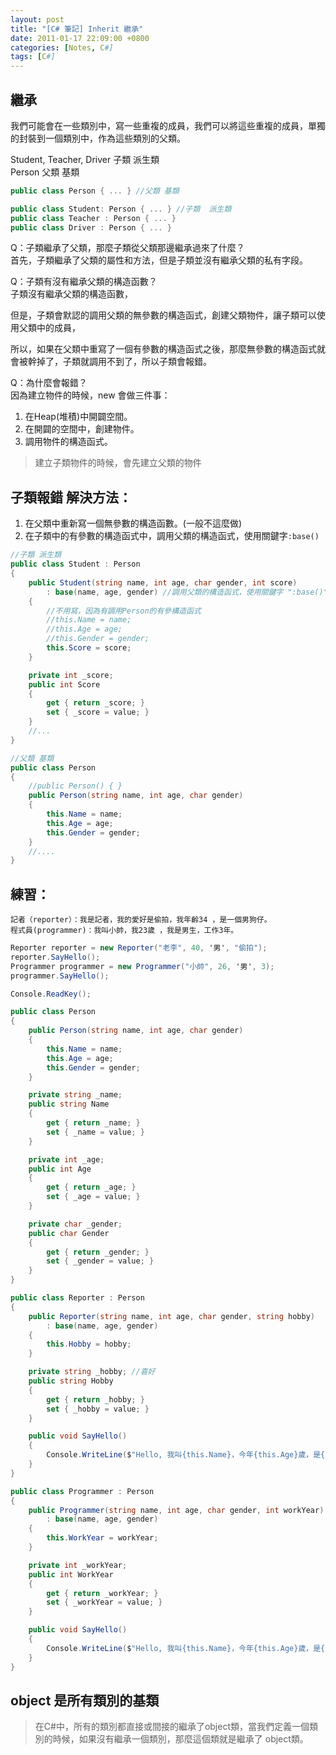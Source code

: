 ```yaml
---
layout: post
title: "[C# 筆記] Inherit 繼承"
date: 2011-01-17 22:09:00 +0800
categories: [Notes, C#]
tags: [C#]
---
```


## 繼承
我們可能會在一些類別中，寫一些重複的成員，我們可以將這些重複的成員，單獨的封裝到一個類別中，作為這些類別的父類。    

Student, Teacher, Driver 子類   派生類  
Person 父類   基類  
```c#
public class Person { ... } //父類 基類 

public class Student: Person { ... } //子類  派生類
public class Teacher : Person { ... }
public class Driver : Person { ... }
```
Q：子類繼承了父類，那麼子類從父類那邊繼承過來了什麼？    
首先，子類繼承了父類的屬性和方法，但是子類並沒有繼承父類的私有字段。    

Q：子類有沒有繼承父類的構造函數？  
子類沒有繼承父類的構造函數，    

但是，子類會默認的調用父類的無參數的構造函式，創建父類物件，讓子類可以使用父類中的成員，    

所以，如果在父類中重寫了一個有參數的構造函式之後，那麼無參數的構造函式就會被幹掉了，子類就調用不到了，所以子類會報錯。   

Q：為什麼會報錯？  
因為建立物件的時候，new 會做三件事：
1. 在Heap(堆積)中開闢空間。
2. 在開闢的空間中，創建物件。
3. 調用物件的構造函式。  

> 建立子類物件的時候，會先建立父類的物件

## 子類報錯 解決方法：   
1. 在父類中重新寫一個無參數的構造函數。(一般不這麼做)  
2. 在子類中的有參數的構造函式中，調用父類的構造函式，使用關鍵字`:base()`  

```c#
//子類 派生類
public class Student : Person
{
    public Student(string name, int age, char gender, int score)
        : base(name, age, gender) //調用父類的構造函式，使用關鍵字 ":base()"
    {
        //不用寫，因為有調用Person的有參構造函式
        //this.Name = name;
        //this.Age = age;
        //this.Gender = gender;
        this.Score = score;
    }

    private int _score;
    public int Score
    {
        get { return _score; }
        set { _score = value; }
    }
    //...
}

//父類 基類
public class Person
{
    //public Person() { }
    public Person(string name, int age, char gender)
    {
        this.Name = name;
        this.Age = age;
        this.Gender = gender;
    }
    //....
}
```


## 練習：
```text
記者（reporter）：我是記者，我的愛好是偷拍，我年齡34 ，是一個男狗仔。
程式員(programmer)：我叫小帥，我23歲 ，我是男生，工作3年。
```

```c#
Reporter reporter = new Reporter("老李", 40, '男', "偷拍");
reporter.SayHello();
Programmer programmer = new Programmer("小帥", 26, '男', 3);
programmer.SayHello();

Console.ReadKey();

public class Person
{
    public Person(string name, int age, char gender)
    {
        this.Name = name;
        this.Age = age;
        this.Gender = gender;
    }

    private string _name;
    public string Name
    {
        get { return _name; }
        set { _name = value; }
    }

    private int _age;
    public int Age
    {
        get { return _age; }
        set { _age = value; }
    }

    private char _gender;
    public char Gender
    {
        get { return _gender; }
        set { _gender = value; }
    }
}

public class Reporter : Person
{
    public Reporter(string name, int age, char gender, string hobby)
        : base(name, age, gender)
    {
        this.Hobby = hobby;
    }

    private string _hobby; //喜好
    public string Hobby
    {
        get { return _hobby; }
        set { _hobby = value; }
    }

    public void SayHello()
    {
        Console.WriteLine($"Hello, 我叫{this.Name}，今年{this.Age}歲，是{this.Gender}生，喜好{this.Hobby}");
    }
}

public class Programmer : Person
{
    public Programmer(string name, int age, char gender, int workYear)
        : base(name, age, gender)
    {
        this.WorkYear = workYear;
    }

    private int _workYear;
    public int WorkYear
    {
        get { return _workYear; }
        set { _workYear = value; }
    }

    public void SayHello()
    {
        Console.WriteLine($"Hello, 我叫{this.Name}，今年{this.Age}歲，是{this.Gender}生，工作{this.WorkYear}年");
    }
}
```








## object 是所有類別的基類
> 在C#中，所有的類別都直接或間接的繼承了object類，當我們定義一個類別的時候，如果沒有繼承一個類別，那麼這個類就是繼承了 object類。